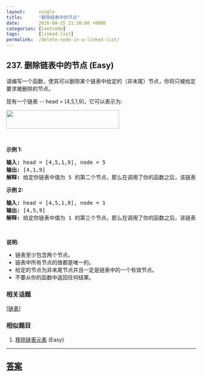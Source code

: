 ```yaml
---
layout:     single
title:      "删除链表中的节点"
date:       2016-08-25 21:30:00 +0800
categories: [leetcode]
tags:       [linked-list]
permalink:  /delete-node-in-a-linked-list/
---
```


## 237. 删除链表中的节点 (Easy)

<p>请编写一个函数，使其可以删除某个链表中给定的（非末尾）节点，你将只被给定要求被删除的节点。</p>

<p>现有一个链表 --&nbsp;head =&nbsp;[4,5,1,9]，它可以表示为:</p>

<p><img alt="" src="https://assets.leetcode-cn.com/aliyun-lc-upload/uploads/2019/01/19/237_example.png" style="height: 49px; width: 300px;"></p>

<p>&nbsp;</p>

<p><strong>示例 1:</strong></p>

<pre><strong>输入:</strong> head = [4,5,1,9], node = 5
<strong>输出:</strong> [4,1,9]
<strong>解释: </strong>给定你链表中值为&nbsp;5&nbsp;的第二个节点，那么在调用了你的函数之后，该链表应变为 4 -&gt; 1 -&gt; 9.
</pre>

<p><strong>示例 2:</strong></p>

<pre><strong>输入:</strong> head = [4,5,1,9], node = 1
<strong>输出:</strong> [4,5,9]
<strong>解释: </strong>给定你链表中值为&nbsp;1&nbsp;的第三个节点，那么在调用了你的函数之后，该链表应变为 4 -&gt; 5 -&gt; 9.
</pre>

<p>&nbsp;</p>

<p><strong>说明:</strong></p>

<ul>
	<li>链表至少包含两个节点。</li>
	<li>链表中所有节点的值都是唯一的。</li>
	<li>给定的节点为非末尾节点并且一定是链表中的一个有效节点。</li>
	<li>不要从你的函数中返回任何结果。</li>
</ul>

### 相关话题
  [[链表](https://github.com/openset/leetcode/tree/master/tag/linked-list/README.md)]

### 相似题目
  1. [移除链表元素](/remove-linked-list-elements) (Easy)

---

## [答案](https://github.com/openset/leetcode/tree/master/problems/delete-node-in-a-linked-list)
